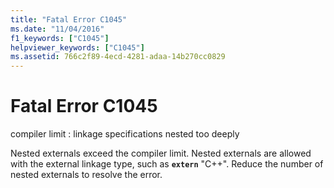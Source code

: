 ```yaml
---
title: "Fatal Error C1045"
ms.date: "11/04/2016"
f1_keywords: ["C1045"]
helpviewer_keywords: ["C1045"]
ms.assetid: 766c2f89-4ecd-4281-adaa-14b270cc0829
---
```

# Fatal Error C1045

compiler limit : linkage specifications nested too deeply

Nested externals exceed the compiler limit. Nested externals are allowed with the external linkage type, such as **`extern`** "C++". Reduce the number of nested externals to resolve the error.
